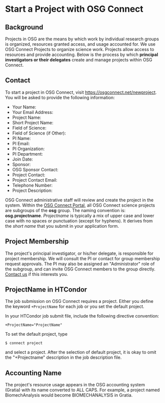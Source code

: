 # Start a Project with OSG Connect

Background
----------

Projects in OSG are the means by which work by individual research groups is
organized, resources granted access, and usage accounted for. We use OSG
Connect Projects to organize science work. Projects allow access to resources
and provide accounting. Below is the process by which **principal
investigators or their delegates** create and manage projects within OSG
Connect.

Contact
-------

To start a project in OSG Connect, visit <https://osgconnect.net/newproject>.
 You will be asked to provide the following information:
 
-    Your Name:  
-    Your Email Address: 
-    Project Name: 
-    Short Project Name: 
-    Field of Science: 
-    Field of Science (if Other): 
-    PI Name: 
-    PI Email: 
-    PI Organization: 
-    PI Department: 
-    Join Date: 
-    Sponsor: 
-    OSG Sponsor Contact: 
-    Project Contact: 
-    Project Contact Email: 
-    Telephone Number: 
-    Project Description:

OSG Connect administrative staff will review and create the project in the
system.  Within the [OSG Connect Portal](<https://portal.osgconnect.net/>), all
OSG Connect science projects are subgroups of the **osg** group. The naming
convention is: **osg.projectname**. *Projectname* is typically a mix of upper
case and lower case with no spaces or punctuation (except for hyphens). It
derives from the *short name* that you submit in your application form.

Project Membership
------------------

The project's principal investigator, or his/her delegate, is responsible for
project membership. We will consult the PI or contact for group membership
request approvals. The PI may also be assigned an "Administrator" role of the
subgroup, and can invite OSG Connect members to the group directly. [Contact
us](<mailto:connect-support@opensciencegrid.org>) if this interests you.

ProjectName in HTCondor 
------------------------
The job submission on OSG Connect requires a project. Either you define the keyword `+ProjectName` for each job or you set the default project. 

In your HTCondor job submit file, include the following directive convention:

    +ProjectName="ProjectName"

To set the default project, type 

    $ connect project 
    
 and select a project. After the selection of default project, it is okay to omit the "+Projectname" description in the job description file.


Accounting Name
---------------

The project's resource usage appears in the OSG accounting system (Gratia) with
its name converted to ALL CAPS. For example, a project named BiomechAnalysis
would become BIOMECHANALYSIS in Gratia.


